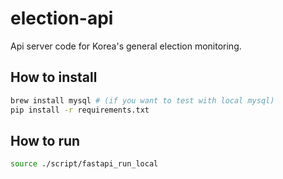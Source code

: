 # election-api
Api server code for Korea's general election monitoring.

## How to install

```bash
brew install mysql # (if you want to test with local mysql)
pip install -r requirements.txt
```

## How to run

```bash
source ./script/fastapi_run_local
```

